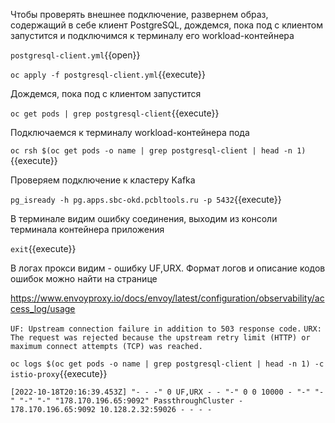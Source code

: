 Чтобы проверять внешнее подключение, развернем образ, содержащий в себе клиент PostgreSQL, дождемся, пока под с клиентом
запустится и подключимся к терминалу его workload-контейнера

`postgresql-client.yml`{{open}}

`oc apply -f postgresql-client.yml`{{execute}}

Дождемся, пока под с клиентом запустится

`oc get pods | grep postgresql-client`{{execute}}

Подключаемся к терминалу workload-контейнера пода

`oc rsh $(oc get pods -o name | grep postgresql-client | head -n 1)`{{execute}}

Проверяем подключение к кластеру Kafka

`pg_isready -h pg.apps.sbc-okd.pcbltools.ru -p 5432`{{execute}}

В терминале видим ошибку соединения, выходим из консоли терминала контейнера приложения

`exit`{{execute}}

В логах прокси видим - ошибку UF,URX. Формат логов и описание кодов ошибок можно найти на странице

https://www.envoyproxy.io/docs/envoy/latest/configuration/observability/access_log/usage

`UF: Upstream connection failure in addition to 503 response code.`
`URX: The request was rejected because the upstream retry limit (HTTP) or maximum connect attempts (TCP) was reached.`

`oc logs $(oc get pods -o name | grep postgresql-client | head -n 1) -c istio-proxy`{{execute}}

`[2022-10-18T20:16:39.453Z] "- - -" 0 UF,URX - - "-" 0 0 10000 - "-" "-" "-" "-" "178.170.196.65:9092" PassthroughCluster - 178.170.196.65:9092 10.128.2.32:59026 - - - -`
